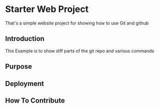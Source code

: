 # Starter Web Project

That's a simple website project for showing how to use Git and github

## Introduction

This Example is to show diff parts of the git repo and various commands

## Purpose

## Deployment

## How To Contribute